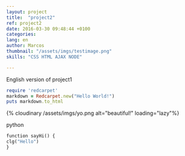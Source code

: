 ```yaml
---
layout: project
title:  "project2"
ref: project2
date: 2016-03-30 09:48:44 +0100
categories: 
lang: en
author: Marcos
thumbnail: "/assets/imgs/testimage.png"
skills: "CSS HTML AJAX NODE"

---
```

English version of project1

``` ruby
require 'redcarpet'
markdown = Redcarpet.new("Hello World!")
puts markdown.to_html
```
{% cloudinary /assets/imgs/yo.png alt="beautiful!" loading="lazy"%}

python

``` python
function sayHi() {
clg("Hello")
}
```